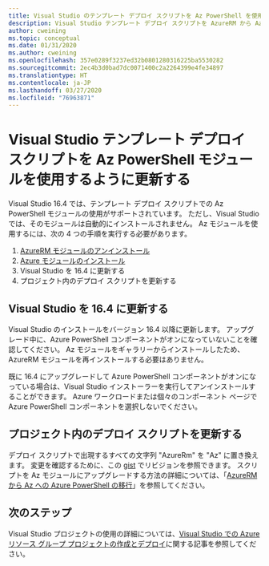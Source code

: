 ```yaml
---
title: Visual Studio のテンプレート デプロイ スクリプトを Az PowerShell を使用するように更新する
description: Visual Studio テンプレート デプロイ スクリプトを AzureRM から Az PowerShell に更新する
author: cweining
ms.topic: conceptual
ms.date: 01/31/2020
ms.author: cweining
ms.openlocfilehash: 357e0289f3237ed32b0801280316225ba5530282
ms.sourcegitcommit: 2ec4b3d0bad7dc0071400c2a2264399e4fe34897
ms.translationtype: HT
ms.contentlocale: ja-JP
ms.lasthandoff: 03/27/2020
ms.locfileid: "76963871"
---
```

# <a name="update-visual-studio-template-deployment-script-to-use-az-powershell-module"></a>Visual Studio テンプレート デプロイ スクリプトを Az PowerShell モジュールを使用するように更新する

Visual Studio 16.4 では、テンプレート デプロイ スクリプトでの Az PowerShell モジュールの使用がサポートされています。 ただし、Visual Studio では、そのモジュールは自動的にインストールされません。 Az モジュールを使用するには、次の 4 つの手順を実行する必要があります。

1. [AzureRM モジュールのアンインストール](/powershell/azure/uninstall-az-ps#uninstall-the-azurerm-module)
1. [Azure モジュールのインストール](/powershell/azure/install-az-ps)
1. Visual Studio を 16.4 に更新する
1. プロジェクト内のデプロイ スクリプトを更新する

## <a name="update-visual-studio-to-164"></a>Visual Studio を 16.4 に更新する

Visual Studio のインストールをバージョン 16.4 以降に更新します。 アップグレード中に、Azure PowerShell コンポーネントがオンになっていないことを確認してください。 Az モジュールをギャラリーからインストールしたため、AzureRM モジュールを再インストールする必要はありません。

既に 16.4 にアップグレードして Azure PowerShell コンポーネントがオンになっている場合は、Visual Studio インストーラーを実行してアンインストールすることができます。 Azure ワークロードまたは個々のコンポーネント ページで Azure PowerShell コンポーネントを選択しないでください。

## <a name="update-the-deployment-script-in-your-project"></a>プロジェクト内のデプロイ スクリプトを更新する

デプロイ スクリプトで出現するすべての文字列 "AzureRm" を "Az" に置き換えます。 変更を確認するために、この [gist](https://gist.github.com/cweining/d2da2479418ea403499c4306dcf4f619) でリビジョンを参照できます。 スクリプトを Az モジュールにアップグレードする方法の詳細については、「[AzureRM から Az への Azure PowerShell の移行](/powershell/azure/migrate-from-azurerm-to-az)」を参照してください。

## <a name="next-steps"></a>次のステップ

Visual Studio プロジェクトの使用の詳細については、[Visual Studio での Azure リソース グループ プロジェクトの作成とデプロイ](create-visual-studio-deployment-project.md)に関する記事を参照してください。

